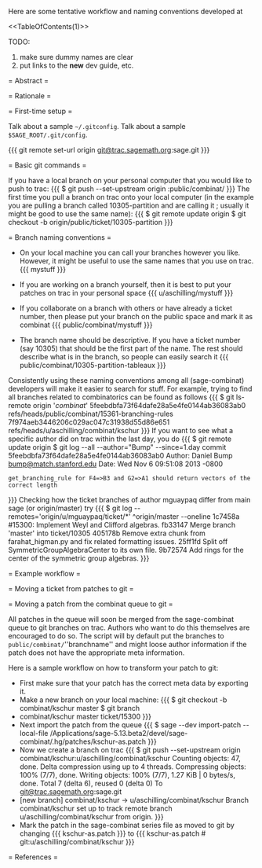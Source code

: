 Here are some tentative workflow and naming conventions developed at 

<<TableOfContents(1)>>

TODO:

 1. make sure dummy names are clear
 1. put links to the __new__ dev guide, etc.

= Abstract =

= Rationale =

= First-time setup =

Talk about a sample `~/.gitconfig`.
Talk about a sample `$SAGE_ROOT/.git/config`.

{{{
git remote set-url origin git@trac.sagemath.org:sage.git
}}}

= Basic git commands =

If you have a local branch on your personal computer that you would like to push to trac:
{{{
$ git push --set-upstream origin <mybranch>:public/combinat/<mybranch>
}}}
The first time you pull a branch on trac onto your local computer (in the example you are pulling a branch called 10305-partition
and are calling it <mybranch>; usually it might be good to use the same name):
{{{
$ git remote update origin
$ git checkout -b <mybranch> origin/public/ticket/10305-partition
}}}

= Branch naming conventions =

 * On your local machine you can call your branches however you like. However, it might be useful to use the
 same names that you use on trac.
{{{
mystuff
}}}

 * If you are working on a branch yourself, then it is best to put your patches on trac in your personal space
{{{
u/aschilling/mystuff
}}}

 * If you collaborate on a branch with others or have already a ticket number, then please put your branch on the
 public space and mark it as combinat
{{{
public/combinat/mystuff
}}}

 * The branch name should be descriptive. If you have a ticket number (say 10305) that should be the first part of the name.
 The rest should describe what is in the branch, so people can easily search it
{{{
public/combinat/10305-partition-tableaux
}}}

Consistently using these naming conventions among all (sage-combinat) developers will make it easier to search for stuff.
For example, trying to find all branches related to combinatorics can be found as follows
{{{
$ git ls-remote origin '*combinat*'
5feebdbfa73f64dafe28a5e4fe0144ab36083ab0	refs/heads/public/combinat/15361-branching-rules
7f974aeb3446206c029ac047c31938d55d86e651	refs/heads/u/aschilling/combinat/kschur
}}}
If you want to see what a specific author did on trac within the last day, you do
{{{
$ git remote update origin
$ git log --all --author="Bump" --since=1.day
commit 5feebdbfa73f64dafe28a5e4fe0144ab36083ab0
Author: Daniel Bump <bump@match.stanford.edu>
Date:   Wed Nov 6 09:51:08 2013 -0800

    get_branching_rule for F4=>B3 and G2=>A1 should return vectors of the correct length
}}}
Checking how the ticket branches of author mguaypaq differ from main sage (or origin/master) try
{{{
$ git log --remotes='origin/u/mguaypaq/ticket/*' ^origin/master --oneline
1c7458a #15300: Implement Weyl and Clifford algebras.
fb33147 Merge branch 'master' into ticket/10305
405178b Remove extra chunk from farahat_higman.py and fix related formatting issues.
25ff1fd Split off SymmetricGroupAlgebraCenter to its own file.
9b72574 Add rings for the center of the symmetric group algebras.
}}}

= Example workflow =

= Moving a ticket from patches to git =

= Moving a patch from the combinat queue to git =

All patches in the queue will soon be merged from the sage-combinat queue to git branches on trac.
Authors who want to do this themselves are encouraged to do so. The script will by default
put the branches to `public/combinat/`''branchname'' and might loose author information if the
patch does not have the appropriate meta information.

Here is a sample workflow on how to transform your patch to git:

 * First make sure that your patch has the correct meta data by exporting it.
 * Make a new branch on your local machine:
{{{
$ git checkout -b combinat/kschur master
$ git branch
* combinat/kschur
  master
  ticket/15300
}}}
 * Next import the patch from the queue
{{{
$ sage --dev import-patch --local-file /Applications/sage-5.13.beta2/devel/sage-combinat/.hg/patches/kschur-as.patch
}}}
 * Now we create a branch on trac
{{{
$ git push --set-upstream origin combinat/kschur:u/aschilling/combinat/kschur
Counting objects: 47, done.
Delta compression using up to 4 threads.
Compressing objects: 100% (7/7), done.
Writing objects: 100% (7/7), 1.27 KiB | 0 bytes/s, done.
Total 7 (delta 6), reused 0 (delta 0)
To git@trac.sagemath.org:sage.git
 * [new branch]      combinat/kschur -> u/aschilling/combinat/kschur
Branch combinat/kschur set up to track remote branch u/aschilling/combinat/kschur from origin.
}}}
 * Mark the patch in the sage-combinat series file as moved to git by changing
{{{
kschur-as.patch
}}}
   to 
{{{
kschur-as.patch # git:u/aschilling/combinat/kschur
}}}

= References =
